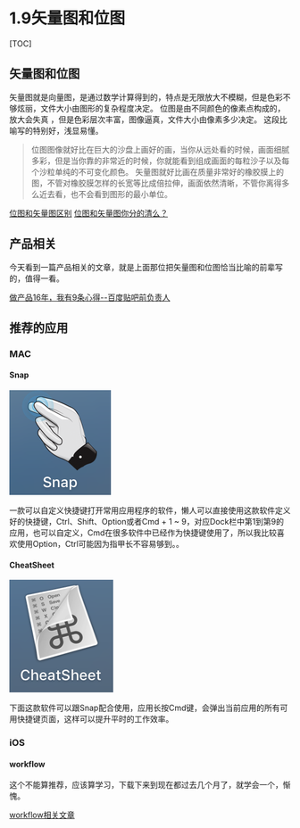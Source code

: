 # 1.9矢量图和位图

[TOC]

## 矢量图和位图

矢量图就是向量图，是通过数学计算得到的，特点是无限放大不模糊，但是色彩不够炫丽，文件大小由图形的复杂程度决定。
位图是由不同颜色的像素点构成的，放大会失真 ，但是色彩层次丰富，图像逼真，文件大小由像素多少决定。
这段比喻写的特别好，浅显易懂。

> 位图图像就好比在巨大的沙盘上画好的画，当你从远处看的时候，画面细腻多彩，但是当你靠的非常近的时候，你就能看到组成画面的每粒沙子以及每个沙粒单纯的不可变化颜色。
> 矢量图就好比画在质量非常好的橡胶膜上的图，不管对橡胶膜怎样的长宽等比成倍拉伸，画面依然清晰，不管你离得多么近去看，也不会看到图形的最小单位。


[位图和矢量图区别](http://www.cnblogs.com/areliang/archive/2006/04/29/388769.html)
[位图和矢量图你分的清么？](http://www.coreldrawchina.com/xinshourumen/weitu-shiliangtu.html)

## 产品相关
 
 今天看到一篇产品相关的文章，就是上面那位把矢量图和位图恰当比喻的前辈写的，值得一看。
 
[做产品16年，我有9条心得--百度贴吧前负责人](http://www.cnblogs.com/areliang/p/4255991.html)

## 推荐的应用

### MAC

#### Snap

![屏幕快照 2017-01-09 下午4.14.20](media/%E5%B1%8F%E5%B9%95%E5%BF%AB%E7%85%A7%202017-01-09%20%E4%B8%8B%E5%8D%884.14.20.png)


一款可以自定义快捷键打开常用应用程序的软件，懒人可以直接使用这款软件定义好的快捷键，Ctrl、Shift、Option或者Cmd + 1 ~ 9，对应Dock栏中第1到第9的应用，也可以自定义，Cmd在很多软件中已经作为快捷键使用了，所以我比较喜欢使用Option，Ctrl可能因为指甲长不容易够到。。

#### CheatSheet

![屏幕快照 2017-01-09 下午4.14.26](media/%E5%B1%8F%E5%B9%95%E5%BF%AB%E7%85%A7%202017-01-09%20%E4%B8%8B%E5%8D%884.14.26.png)


下面这款软件可以跟Snap配合使用，应用长按Cmd键，会弹出当前应用的所有可用快捷键页面，这样可以提升平时的工作效率。

### iOS

#### workflow

这个不能算推荐，应该算学习，下载下来到现在都过去几个月了，就学会一个，惭愧。

[workflow相关文章](http://sspai.com/tag/workflow)


